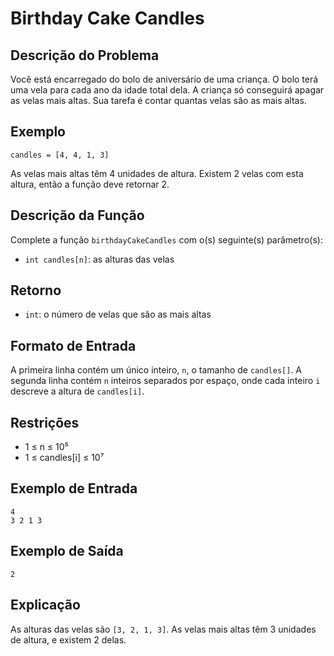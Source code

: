 # Birthday Cake Candles

## Descrição do Problema
Você está encarregado do bolo de aniversário de uma criança. O bolo terá uma vela para cada ano da idade total dela. A criança só conseguirá apagar as velas mais altas. Sua tarefa é contar quantas velas são as mais altas.

## Exemplo
```
candles = [4, 4, 1, 3]
```

As velas mais altas têm 4 unidades de altura. Existem 2 velas com esta altura, então a função deve retornar 2.

## Descrição da Função

Complete a função `birthdayCakeCandles` com o(s) seguinte(s) parâmetro(s):
- `int candles[n]`: as alturas das velas

## Retorno
- `int`: o número de velas que são as mais altas

## Formato de Entrada
A primeira linha contém um único inteiro, `n`, o tamanho de `candles[]`.
A segunda linha contém `n` inteiros separados por espaço, onde cada inteiro `i` descreve a altura de `candles[i]`.

## Restrições
- 1 ≤ n ≤ 10⁵
- 1 ≤ candles[i] ≤ 10⁷

## Exemplo de Entrada
```
4
3 2 1 3
```

## Exemplo de Saída
```
2
```

## Explicação
As alturas das velas são `[3, 2, 1, 3]`. As velas mais altas têm 3 unidades de altura, e existem 2 delas. 